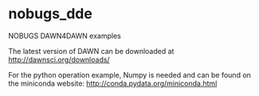# nobugs_dde
NOBUGS DAWN4DAWN examples

The latest version of DAWN can be downloaded at http://dawnsci.org/downloads/

For the python operation example, Numpy is needed and can be found on the miniconda website: http://conda.pydata.org/miniconda.html
